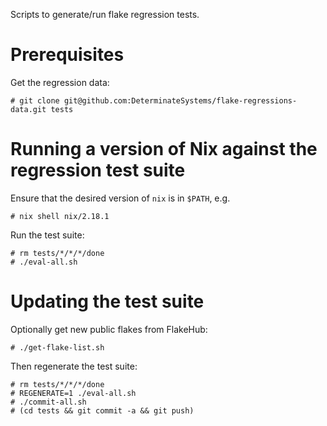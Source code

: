 Scripts to generate/run flake regression tests.

# Prerequisites

Get the regression data:

```shell
# git clone git@github.com:DeterminateSystems/flake-regressions-data.git tests
```

# Running a version of Nix against the regression test suite

Ensure that the desired version of `nix` is in `$PATH`, e.g.

```shell
# nix shell nix/2.18.1
```

Run the test suite:

```shell
# rm tests/*/*/*/done
# ./eval-all.sh
```

# Updating the test suite

Optionally get new public flakes from FlakeHub:

```shell
# ./get-flake-list.sh
```

Then regenerate the test suite:

```shell
# rm tests/*/*/*/done
# REGENERATE=1 ./eval-all.sh
# ./commit-all.sh
# (cd tests && git commit -a && git push)
```

